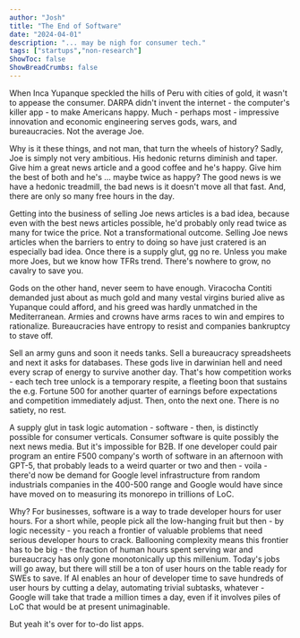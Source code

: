 ```yaml
---
author: "Josh"
title: "The End of Software"
date: "2024-04-01"
description: "... may be nigh for consumer tech."
tags: ["startups","non-research"]
ShowToc: false
ShowBreadCrumbs: false
---
```


When Inca Yupanque speckled the hills of Peru with cities of gold, it wasn't to appease the consumer. DARPA didn't invent the internet - the computer's killer app - to make Americans happy. Much - perhaps most - impressive innovation and economic engineering serves gods, wars, and bureaucracies. Not the average Joe. 

Why is it these things, and not man, that turn the wheels of history? Sadly, Joe is simply not very ambitious. His hedonic returns diminish and taper. Give him a great news article and a good coffee and he's happy. Give him the best of both and he's ... maybe twice as happy? The good news is we have a hedonic treadmill, the bad news is it doesn't move all that fast. And, there are only so many free hours in the day. 

Getting into the business of selling Joe news articles is a bad idea, because even with the best news articles possible, he'd probably only read twice as many for twice the price. Not a transformational outcome. Selling Joe news articles when the barriers to entry to doing so have just cratered is an especially bad idea. Once there is a supply glut, gg no re. Unless you make more Joes, but we know how TFRs trend. There's nowhere to grow, no cavalry to save you.

Gods on the other hand, never seem to have enough. Viracocha Contiti demanded just about as much gold and many vestal virgins buried alive as Yupanque could afford, and his greed was hardly unmatched in the Mediterranean. Armies and crowns have arms races to win and empires to rationalize. Bureaucracies have entropy to resist and companies bankruptcy to stave off.

Sell an army guns and soon it needs tanks. Sell a bureaucracy spreadsheets and next it asks for databases. These gods live in darwinian hell and need every scrap of energy to survive another day. That's how competition works - each tech tree unlock is a temporary respite, a fleeting boon that sustains the e.g. Fortune 500 for another quarter of earnings before expectations and competition immediately adjust. Then, onto the next one. There is no satiety, no rest.

A supply glut in task logic automation - software - then, is distinctly possible for consumer verticals. Consumer software is quite possibly the next news media. But it's impossible for B2B. If one developer could pair program an entire F500 company's worth of software in an afternoon with GPT-5, that probably leads to a weird quarter or two and then - voila - there'd now be demand for Google level infrastructure from random industrials companies in the 400-500 range and Google would have since have moved on to measuring its monorepo in trillions of LoC. 

Why? For businesses, software is a way to trade developer hours for user hours. For a short while, people pick all the low-hanging fruit but then - by logic necessity - you reach a frontier of valuable problems that need serious developer hours to crack. Ballooning complexity means this frontier has to be big - the fraction of human hours spent serving war and bureaucracy has only gone monotonically up this millenium. Today's jobs will go away, but there will still be a ton of user hours on the table ready for SWEs to save. If AI enables an hour of developer time to save hundreds of user hours by cutting a delay, automating trivial subtasks, whatever - Google will take that trade a million times a day, even if it involves piles of LoC that would be at present unimaginable.

But yeah it's over for to-do list apps.
